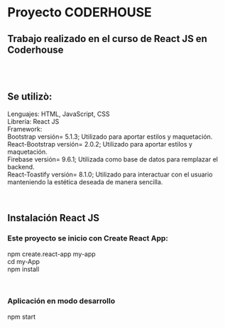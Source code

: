 <h1> Proyecto CODERHOUSE</h1>
<h2> Trabajo realizado en el curso de React JS en Coderhouse</h2>
<br>
<br>
<h2>Se utilizò:</h2>
<p>
    Lenguajes: HTML, JavaScript, CSS<br>
    Librería: React JS<br>
    Framework: <br>
        Bootstrap versión= 5.1.3; Utilizado para aportar estilos y maquetación.<br>
        React-Bootstrap versión= 2.0.2; Utilizado para aportar estilos y maquetación.<br>
        Firebase versión= 9.6.1; Utilizada como base de datos para remplazar el backend.<br>
        React-Toastify versión= 8.1.0; Utilizado para interactuar con el usuario manteniendo la estética deseada de manera sencilla.<br>
</p>
<br>
<h2>Instalación React JS</h2>
<h3>Este proyecto se inicio con Create React App:</h3>
<p>
npm create.react-app my-app<br>
cd my-App<br>
npm install<br>
</p>
<br>
<h3>Aplicación en modo desarrollo</h3>
<p>
npm start
</p>